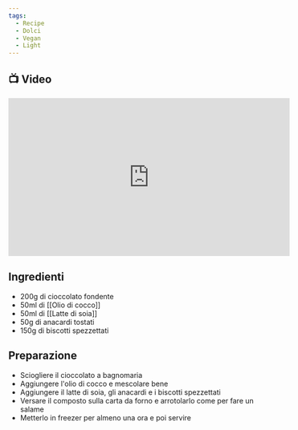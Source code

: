 ```yaml
---
tags:
  - Recipe
  - Dolci
  - Vegan
  - Light
---
```



## 📺 Video

<div class="iframe-container">
  <iframe width="560" height="315" src="https://www.youtube.com/embed/hnVBDKNgh1w" title="YouTube video player" frameborder="0" allow="accelerometer; autoplay; clipboard-write; encrypted-media; gyroscope; picture-in-picture" allowfullscreen></iframe>
</div>

## Ingredienti
* 200g di cioccolato fondente
* 50ml di [[Olio di cocco]]
* 50ml di [[Latte di soia]]
* 50g di anacardi tostati
* 150g di biscotti spezzettati

## Preparazione
* Sciogliere il cioccolato a bagnomaria
* Aggiungere l'olio di cocco e mescolare bene
* Aggiungere il latte di soia, gli anacardi e i biscotti spezzettati
* Versare il composto sulla carta da forno  e arrotolarlo come per fare un salame
* Metterlo in freezer per almeno una ora e poi servire